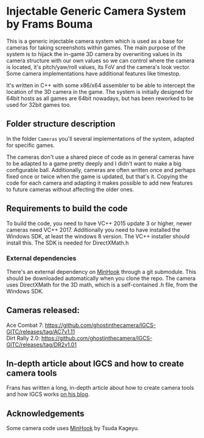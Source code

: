 Injectable Generic Camera System by Frams Bouma
===============================================

This is a generic injectable camera system which is used as a base for cameras for taking screenshots within games. 
The main purpose of the system is to hijack the in-game 3D camera by overwriting values in its camera structure
with our own values so we can control where the camera is located, it's pitch/yaw/roll values,
its FoV and the camera's look vector. Some camera implementations have additional features like timestop.

It's written in C++ with some x86/x64 assembler to be able to intercept the location of the 3D camera in the game. 
The system is initially designed for 64bit hosts as all games are 64bit nowadays, but has been reworked to be used for 32bit games too. 

## Folder structure description

In the folder `Cameras` you'll several implementations of the system, adapted for specific games. 

The cameras don't use a shared piece of code as in general cameras have to be adapted to a game pretty deeply and I didn't want to make a big
configurable ball. Additionally, cameras are often written once and perhaps fixed once or twice when the game is updated, but that's it. Copying
the code for each camera and adapting it makes possible to add new features to future cameras without affecting the older ones. 

## Requirements to build the code
To build the code, you need to have VC++ 2015 update 3 or higher, newer cameras need VC++ 2017. 
Additionally you need to have installed the Windows SDK, at least the windows 8 version. The VC++ installer should install this. 
The SDK is needed for DirectXMath.h

### External dependencies
There's an external dependency on [MinHook](https://github.com/TsudaKageyu/minhook) through a git submodule. This should be downloaded
automatically when you clone the repo. The camera uses DirectXMath for the 3D math, which is a self-contained .h file, from the Windows SDK. 

## Cameras released: 
Ace Combat 7: https://github.com/ghostinthecamera/IGCS-GITC/releases/tag/AC7v1.11  
Dirt Rally 2.0: https://github.com/ghostinthecamera/IGCS-GITC/releases/tag/DR2v1.01  

## In-depth article about IGCS and how to create camera tools
Frans has written a long, in-depth article about how to create camera tools and how IGCS works [on his blog](https://weblogs.asp.net/fbouma/let-s-add-a-photo-mode-to-wolfenstein-ii-the-new-colossus-pc).

## Acknowledgements
Some camera code uses [MinHook](https://github.com/TsudaKageyu/minhook) by Tsuda Kageyu.


